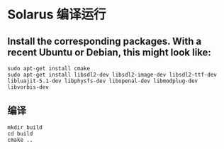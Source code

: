 # Solarus 编译运行

## Install the corresponding packages. With a recent Ubuntu or Debian, this might look like:

```shell
sudo apt-get install cmake
sudo apt-get install libsdl2-dev libsdl2-image-dev libsdl2-ttf-dev libluajit-5.1-dev libphysfs-dev libopenal-dev libmodplug-dev libvorbis-dev
```

## 编译

```shell
mkdir build
cd build
cmake ..
```
